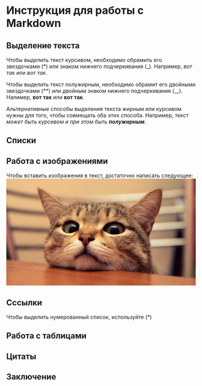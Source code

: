 # Инструкция для работы с Markdown  

## Выделение текста  

Чтобы выделить текст курсивом, необходимо обрамить его звездочками (*) или знаком нижнего подчеркивания (_). Например, *вот так* или _вот так_.

Чтобы выделить текст полужирным, необходимо обрамит его двойными звездочками (**) или двойным знаком нижнего подчеркивания (__).
Напимер, **вот так** или __вот так__.  

Альтернативные способы выделения текста жирным или курсивом нужны для того, чтобы совмещать оба этих способа. Например, _текст может быть курсивом и при этом быть **полужирным**_.

## Списки

## Работа с изображениями

Чтобы вставить изображения в текст, достаточно написать следующее:  
![Привет, это тефтелька](Teftelka.jpeg)  

## Сссылки 
Чтобы выделить нумерованный список, используйте (*)
## Работа с таблицами

## Цитаты 

## Заключение
